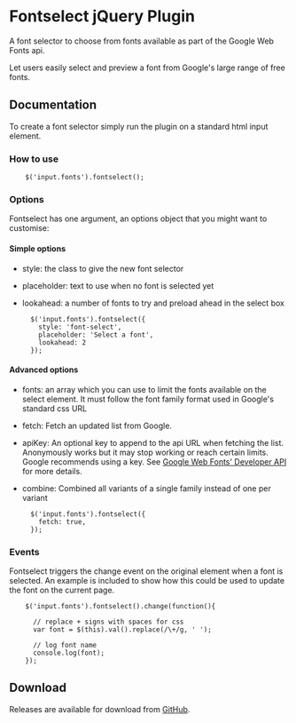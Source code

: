 # Fontselect jQuery Plugin

A font selector to choose from fonts available as part of the Google Web Fonts api.

Let users easily select and preview a font from Google's large range of free fonts.


## Documentation

To create a font selector simply run the plugin on a standard html input element.

### How to use

        $('input.fonts').fontselect();

### Options

Fontselect has one argument, an options object that you might want to customise:

#### Simple options

* style: the class to give the new font selector
* placeholder: text to use when no font is selected yet
* lookahead: a number of fonts to try and preload ahead in the select box

        $('input.fonts').fontselect({
          style: 'font-select',
          placeholder: 'Select a font',
          lookahead: 2
        });

#### Advanced options

* fonts: an array which you can use to limit the fonts available on the select element.
It must follow the font family format used in Google's standard css URL
* fetch: Fetch an updated list from Google.
* apiKey: An optional key to append to the api URL when fetching the list.
Anonymously works but it may stop working or reach certain limits. Google
recommends using a key.  See
[Google Web Fonts' Developer API](https://developers.google.com/webfonts/docs/developer_api)
for more details.
* combine: Combined all variants of a single family instead of one per variant

        $('input.fonts').fontselect({
          fetch: true,
        });


### Events

Fontselect triggers the change event on the original element when a font is selected.
An example is included to show how this could be used to update the font on the current page.

        $('input.fonts').fontselect().change(function(){

          // replace + signs with spaces for css
          var font = $(this).val().replace(/\+/g, ' ');

          // log font name
          console.log(font);
        });


## Download

Releases are available for download from
[GitHub](http://github.com/tommoor/fontselect-jquery-plugin/downloads).
